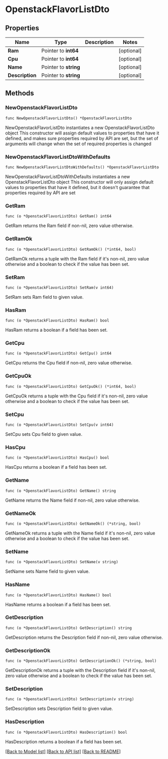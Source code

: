 # OpenstackFlavorListDto

## Properties

Name | Type | Description | Notes
------------ | ------------- | ------------- | -------------
**Ram** | Pointer to **int64** |  | [optional] 
**Cpu** | Pointer to **int64** |  | [optional] 
**Name** | Pointer to **string** |  | [optional] 
**Description** | Pointer to **string** |  | [optional] 

## Methods

### NewOpenstackFlavorListDto

`func NewOpenstackFlavorListDto() *OpenstackFlavorListDto`

NewOpenstackFlavorListDto instantiates a new OpenstackFlavorListDto object
This constructor will assign default values to properties that have it defined,
and makes sure properties required by API are set, but the set of arguments
will change when the set of required properties is changed

### NewOpenstackFlavorListDtoWithDefaults

`func NewOpenstackFlavorListDtoWithDefaults() *OpenstackFlavorListDto`

NewOpenstackFlavorListDtoWithDefaults instantiates a new OpenstackFlavorListDto object
This constructor will only assign default values to properties that have it defined,
but it doesn't guarantee that properties required by API are set

### GetRam

`func (o *OpenstackFlavorListDto) GetRam() int64`

GetRam returns the Ram field if non-nil, zero value otherwise.

### GetRamOk

`func (o *OpenstackFlavorListDto) GetRamOk() (*int64, bool)`

GetRamOk returns a tuple with the Ram field if it's non-nil, zero value otherwise
and a boolean to check if the value has been set.

### SetRam

`func (o *OpenstackFlavorListDto) SetRam(v int64)`

SetRam sets Ram field to given value.

### HasRam

`func (o *OpenstackFlavorListDto) HasRam() bool`

HasRam returns a boolean if a field has been set.

### GetCpu

`func (o *OpenstackFlavorListDto) GetCpu() int64`

GetCpu returns the Cpu field if non-nil, zero value otherwise.

### GetCpuOk

`func (o *OpenstackFlavorListDto) GetCpuOk() (*int64, bool)`

GetCpuOk returns a tuple with the Cpu field if it's non-nil, zero value otherwise
and a boolean to check if the value has been set.

### SetCpu

`func (o *OpenstackFlavorListDto) SetCpu(v int64)`

SetCpu sets Cpu field to given value.

### HasCpu

`func (o *OpenstackFlavorListDto) HasCpu() bool`

HasCpu returns a boolean if a field has been set.

### GetName

`func (o *OpenstackFlavorListDto) GetName() string`

GetName returns the Name field if non-nil, zero value otherwise.

### GetNameOk

`func (o *OpenstackFlavorListDto) GetNameOk() (*string, bool)`

GetNameOk returns a tuple with the Name field if it's non-nil, zero value otherwise
and a boolean to check if the value has been set.

### SetName

`func (o *OpenstackFlavorListDto) SetName(v string)`

SetName sets Name field to given value.

### HasName

`func (o *OpenstackFlavorListDto) HasName() bool`

HasName returns a boolean if a field has been set.

### GetDescription

`func (o *OpenstackFlavorListDto) GetDescription() string`

GetDescription returns the Description field if non-nil, zero value otherwise.

### GetDescriptionOk

`func (o *OpenstackFlavorListDto) GetDescriptionOk() (*string, bool)`

GetDescriptionOk returns a tuple with the Description field if it's non-nil, zero value otherwise
and a boolean to check if the value has been set.

### SetDescription

`func (o *OpenstackFlavorListDto) SetDescription(v string)`

SetDescription sets Description field to given value.

### HasDescription

`func (o *OpenstackFlavorListDto) HasDescription() bool`

HasDescription returns a boolean if a field has been set.


[[Back to Model list]](../README.md#documentation-for-models) [[Back to API list]](../README.md#documentation-for-api-endpoints) [[Back to README]](../README.md)


